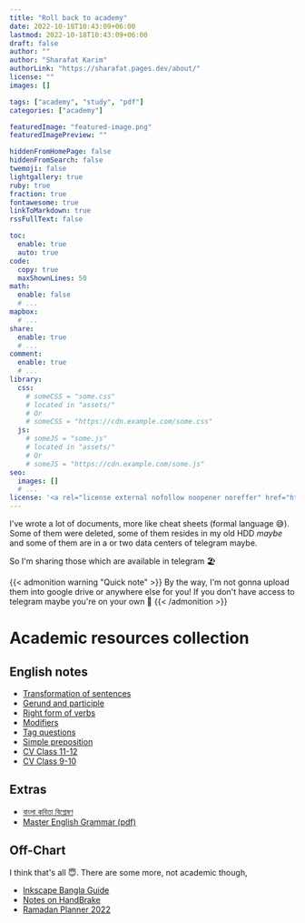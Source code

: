 ```yaml
---
title: "Roll back to academy"
date: 2022-10-18T10:43:09+06:00
lastmod: 2022-10-18T10:43:09+06:00
draft: false
author: ""
author: "Sharafat Karim"
authorLink: "https://sharafat.pages.dev/about/"
license: ""
images: []

tags: ["academy", "study", "pdf"]
categories: ["academy"]

featuredImage: "featured-image.png"
featuredImagePreview: ""

hiddenFromHomePage: false
hiddenFromSearch: false
twemoji: false
lightgallery: true
ruby: true
fraction: true
fontawesome: true
linkToMarkdown: true
rssFullText: false

toc:
  enable: true
  auto: true
code:
  copy: true
  maxShownLines: 50
math:
  enable: false
  # ...
mapbox:
  # ...
share:
  enable: true
  # ...
comment:
  enable: true
  # ...
library:
  css:
    # someCSS = "some.css"
    # located in "assets/"
    # Or
    # someCSS = "https://cdn.example.com/some.css"
  js:
    # someJS = "some.js"
    # located in "assets/"
    # Or
    # someJS = "https://cdn.example.com/some.js"
seo:
  images: []
  # ...
license: '<a rel="license external nofollow noopener noreffer" href="https://creativecommons.org/licenses/by-nc/4.0/" target="_blank">CC BY-NC 4.0</a>'
---
```

I've wrote a lot of documents, more like cheat sheets (formal language 😅). Some of them were deleted, some of them resides in my old HDD *maybe* and some of them are in a or two data centers of telegram maybe.

So I'm sharing those which are available in telegram 🏖️
<!--more-->
{{< admonition warning "Quick note" >}}
By the way, I'm not gonna upload them into google drive or anywhere else for you! If you don't have access to telegram maybe you're on your own 🫠
{{< /admonition >}}

# Academic resources collection

## English notes

- [Transformation of sentences](https://t.me/SharafatsNotes/85)
- [Gerund and participle](https://t.me/SharafatsNotes/231)
- [Right form of verbs](https://t.me/SharafatsNotes/50)
- [Modifiers](https://t.me/SharafatsNotes/47)
- [Tag questions](https://t.me/SharafatsNotes/44)
- [Simple preposition](https://t.me/SharafatsNotes/9)
- [CV Class 11-12](https://t.me/SharafatsNotes/8)
- [CV Class 9-10](https://t.me/SharafatsNotes/85)

## Extras

- [বাংলা কবিতা বিশ্লেষণ](https://t.me/SharafatsNotes/82)
- [Master English Grammar (pdf)](https://t.me/SharafatsNotes/249)

## Off-Chart
I think that's all 😇. There are some more, not academic though,
- [Inkscape Bangla Guide](https://t.me/SharafatsNotes/194)
- [Notes on HandBrake](https://t.me/SharafatsNotes/67)
- [Ramadan Planner 2022](https://t.me/SharafatsNotes/256)

